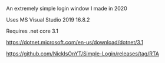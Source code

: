 An extremely simple login window I made in 2020

Uses MS Visual Studio 2019 16.8.2


Requires .net core 3.1

https://dotnet.microsoft.com/en-us/download/dotnet/3.1

https://github.com/NickIsOnYT/Simple-Login/releases/tag/RTA
